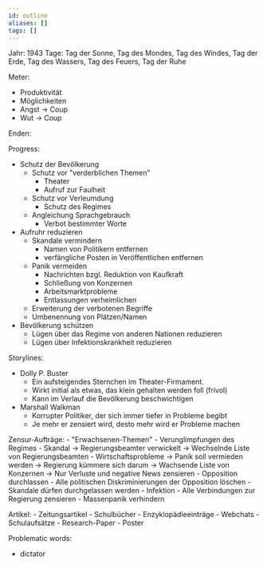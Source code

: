 ```yaml
---
id: outline
aliases: []
tags: []
---
```



Jahr: 1943
Tage: Tag der Sonne, Tag des Mondes, Tag des Windes, Tag der Erde, Tag des Wassers, Tag des Feuers, Tag der Ruhe

Meter:

- Produktivität
- Möglichkeiten
- Angst -> Coup
- Wut -> Coup


Enden:


Progress:

- Schutz der Bevölkerung
    - Schutz vor "verderblichen Themen"
        - Theater
        - Aufruf zur Faulheit
    - Schutz vor Verleumdung
        - Schutz des Regimes
    - Angleichung Sprachgebrauch
        - Verbot bestimmter Worte
- Aufruhr reduzieren
    - Skandale vermindern
        - Namen von Politikern entfernen
        - verfängliche Posten in Veröffentlichen entfernen
    - Panik vermeiden
        - Nachrichten bzgl. Reduktion von Kaufkraft
        - Schließung von Konzernen
        - Arbeitsmarktprobleme
        - Entlassungen verheimlichen
    - Erweiterung der verbotenen Begriffe
    - Umbenennung von Plätzen/Namen
- Bevölkerung schützen
    - Lügen über das Regime von anderen Nationen reduzieren
    - Lügen über Infektionskrankheit reduzieren


Storylines:
- Dolly P. Buster
    - Ein aufsteigendes Sternchen im Theater-Firmament.
    - Wirkt initial als etwas, das klein gehalten werden foll (frivol)
    - Kann im Verlauf die Bevölkerung beschwichtigen
- Marshall Walkman
    - Korrupter Politiker, der sich immer tiefer in Probleme begibt
    - Je mehr er zensiert wird, desto mehr wird er Probleme machen


Zensur-Aufträge:
    - "Erwachsenen-Themen"
    - Verunglimpfungen des Regimes
    - Skandal
        -> Regierungsbeamter verwickelt
        -> Wechselnde Liste von Regierungsbeamten
    - Wirtschaftsprobleme
        -> Panik soll vermieden werden
        -> Regierung kümmere sich darum
        -> Wachsende Liste von Konzernen
        -> Nur Verluste und negative News zensieren
    - Opposition durchlassen
        - Alle politischen Diskriminierungen der Opposition löschen
        - Skandale dürfen durchgelassen werden
    - Infektion
        - Alle Verbindungen zur Regierung zensieren
        - Massenpanik verhindern

Artikel:
    - Zeitungsartikel
    - Schulbücher
    - Enzyklopädieeinträge
    - Webchats
    - Schulaufsätze
    - Research-Paper
    - Poster


Problematic words:
- dictator
